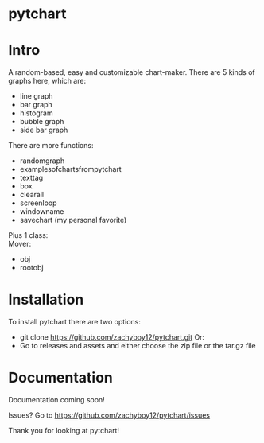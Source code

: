 # pytchart
# Intro
A random-based, easy and customizable chart-maker.
There are 5 kinds of graphs here, which are:
- line graph
- bar graph
- histogram
- bubble graph
- side bar graph

There are more functions:
- randomgraph
- examplesofchartsfrompytchart
- texttag
- box
- clearall
- screenloop
- windowname
- savechart (my personal favorite)

Plus 1 class:\
Mover:
- obj
- rootobj

# Installation
To install pytchart there are two options:
- git clone https://github.com/zachyboy12/pytchart.git
Or:
- Go to releases and assets and either choose the zip file or the tar.gz file

# Documentation
Documentation coming soon!

Issues?
Go to https://github.com/zachyboy12/pytchart/issues

Thank you for looking at pytchart!
